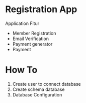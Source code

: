 # Registration App #

Application Fitur

* Member Registration 
* Email Verification
* Payment generator
* Payment

# How To #
1. Create user to connect database
2. Create schema database 
3. Database Configuration